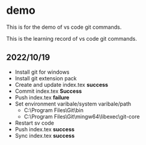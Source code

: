 # demo
This is for the demo of vs code git commands.

This is the learning record of vs code git commands.

## 2022/10/19

* Install git for windows
* Install git extension pack
* Create and update index.tex **success**
* Commit index.tex **Success**
* Push index.tex **failure**
* Set environment varibale/system varibale/path
  * C:\Program Files\Git\bin
  * C:\Program Files\Git\mingw64\libexec\git-core
* Restart sv code
* Push index.tex **success**
* Sync index.tex **success**

